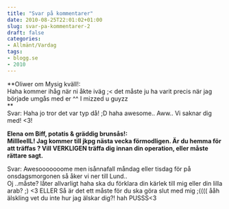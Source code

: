 ```yaml
---
title: "Svar på kommentarer"
date: 2010-08-25T22:01:02+01:00
slug: svar-pa-kommentarer-2
draft: false
categories:
- Allmänt/Vardag
tags:
- blogg.se
- 2010
---
```

**Oliwer om Mysig kväll!:  
Haha kommer ihåg när ni åkte iväg ;< det måste ju ha varit precis när jag började umgås med er ^^ I mizzed u guyzz  
**  
Svar: Haha jo tror det var typ då! ;D haha awesome.. Aww.. Vi saknar dig med! <3!  
  
  
**Elena om Biff, potatis & gräddig brunsås!:  
MillleellL! Jag kommer till jkpg nästa vecka förmodligen. Är du hemma för att träffas ? Vill VERKLIGEN träffa dig innan din operation, eller måste rättare sagt.**  
  
Svar: Awesooooooome men isånnafall måndag eller tisdag för på onsdagsmorgonen så åker vi ner till Lund..  
Oj ..måste? låter allvarligt haha ska du förklara din kärlek till mig eller din lilla arab? ;) <3 ELLER Så är det ett måste för du ska göra slut med mig ;(((( ååh älskling vet du inte hur jag älskar dig?! hah PUSSS<3